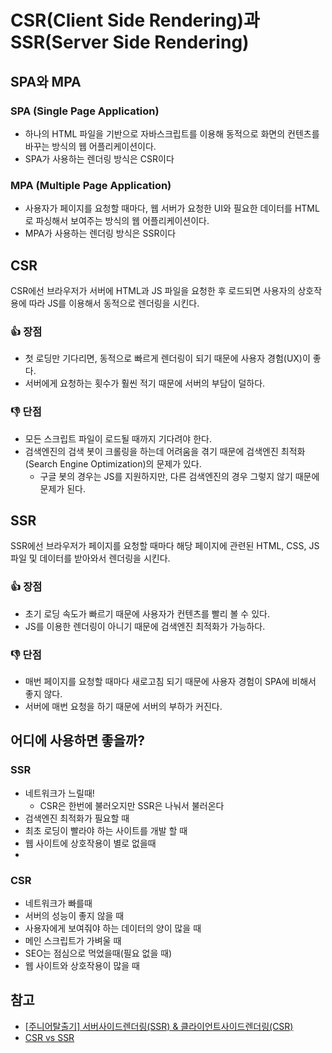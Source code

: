 # CSR(Client Side Rendering)과 SSR(Server Side Rendering)

## SPA와 MPA

### SPA (Single Page Application)<br>
- 하나의 HTML 파일을 기반으로 자바스크립트를 이용해 동적으로 화면의 컨텐츠를 바꾸는 방식의 웹 어플리케이션이다.
- SPA가 사용하는 렌더링 방식은 CSR이다

### MPA (Multiple Page Application)<br>
- 사용자가 페이지를 요청할 때마다, 웹 서버가 요청한 UI와 필요한 데이터를 HTML로 파싱해서 보여주는 방식의 웹 어플리케이션이다.
- MPA가 사용하는 렌더링 방식은 SSR이다

## CSR
CSR에선 브라우저가 서버에 HTML과 JS 파일을 요청한 후 로드되면 사용자의 상호작용에 따라 JS를 이용해서 동적으로 렌더링을 시킨다.

### :+1: 장점
- 첫 로딩만 기다리면, 동적으로 빠르게 렌더링이 되기 때문에 사용자 경험(UX)이 좋다.
- 서버에게 요청하는 횟수가 훨씬 적기 때문에 서버의 부담이 덜하다.

### :-1: 단점
- 모든 스크립트 파일이 로드될 때까지 기다려야 한다.
- 검색엔진의 검색 봇이 크롤링을 하는데 어려움을 겪기 때문에 검색엔진 최적화(Search Engine Optimization)의 문제가 있다.
  - 구글 봇의 경우는 JS를 지원하지만, 다른 검색엔진의 경우 그렇지 않기 때문에 문제가 된다.
  
## SSR
SSR에선 브라우저가 페이지를 요청할 때마다 해당 페이지에 관련된 HTML, CSS, JS 파일 및 데이터를 받아와서 렌더링을 시킨다.

### :+1: 장점
- 초기 로딩 속도가 빠르기 때문에 사용자가 컨텐츠를 빨리 볼 수 있다.
- JS를 이용한 렌더링이 아니기 때문에 검색엔진 최적화가 가능하다.

### :-1: 단점
- 매번 페이지를 요청할 때마다 새로고침 되기 때문에 사용자 경험이 SPA에 비해서 좋지 않다.
- 서버에 매번 요청을 하기 때문에 서버의 부하가 커진다.

## 어디에 사용하면 좋을까?
### SSR
- 네트워크가 느릴때!
  - CSR은 한번에 불러오지만 SSR은 나눠서 불러온다
- 검색엔진 최적화가 필요할 때
- 최초 로딩이 빨라야 하는 사이트를 개발 할 때
- 웹 사이트에 상호작용이 별로 없을때
- 
### CSR
- 네트워크가 빠를때
- 서버의 성능이 좋지 않을 때
- 사용자에게 보여줘야 하는 데이터의 양이 많을 때
- 메인 스크립트가 가벼울 때
- SEO는 점심으로 먹었을때(필요 없을 때)
- 웹 사이트와 상호작용이 많을 때

## 참고
- [[주니어탈출기] 서버사이드렌더링(SSR) & 클라이언트사이드렌더링(CSR)](https://velog.io/@zansol/확인하기-서버사이드렌더링SSR-클라이언트사이드렌더링CSR)
- [CSR vs SSR](https://medium.com/@adamzerner/client-side-rendering-vs-server-side-rendering-a32d2cf3bfcc)
